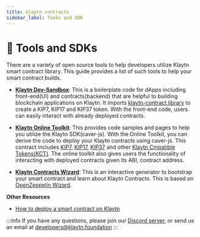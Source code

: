 ```yaml
---
title: klaytn contracts
sidebar_label: Tooks and SDK
---
```


# 💼 Tools and SDKs <a id="tools-and-sdks"></a>

There are a variety of open source tools to help developers utilize Klaytn smart contract library. This guide provides a list of such tools to help your smart contract builds.

* **[Klaytn Dev-Sandbox](https://github.com/klaytn/klaytn-dev-sandbox)**: This is a boilerplate code for dApps including front-end(UI) and contracts(backend) that are helpful to building blockchain applications on Klaytn. It imports [klaytn-contract library](https://github.com/klaytn/klaytn-contracts/tree/master/contracts) to create a KIP7, KIP17 and KIP37 token. With the front-end code, users can easily interact with already deployed contracts. 

* **[Klaytn Online Toolkit](https://toolkit.klaytn.foundation/)**: This provides code samples and pages to help you utilize the Klaytn SDK(caver-js). With the Online Toolkit, you can derive the code to deploy your Klaytn contracts using caver-js. This contract includes [KIP7](https://toolkit.klaytn.foundation/kct/KIP7Deploy), [KIP17](https://toolkit.klaytn.foundation/kct/KIP17Deploy),  [KIP37](https://toolkit.klaytn.foundation/kct/KIP37Deploy) and other [Klaytn Cmpatible Tokens(KCT)](https://toolkit.klaytn.foundation/kct/KCTDetection). The online toolkit also gives users the functionality of interacting with deployed contracts given its ABI, contract address.

* **[Klaytn Contracts Wizard](https://wizard.klaytn.foundation/)**: This is an interactive generator to bootstrap your smart contract and learn about Klaytn Contracts. This is based on [OpenZeppelin Wizard](https://wizard.openzeppelin.com/).

**Other Resources**
* [How to deploy a smart contract on Klaytn](https://medium.com/klaytn/how-to-deploy-a-smart-contract-on-klaytn-945e3306760f)


:::info
If you have any questions, please join our [Discord server](https://discord.io/KlaytnOfficial), or send us an email at developers@klaytn.foundation
:::